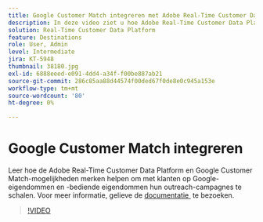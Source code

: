 ```yaml
---
title: Google Customer Match integreren met Adobe Real-Time Customer Data Platform
description: In deze video ziet u hoe Adobe Real-Time Customer Data Platform en Google Customer Match-mogelijkheden merken helpen om met klanten op Google-eigendommen en -bediende eigendommen hun outreach-campagnes te schalen.
solution: Real-Time Customer Data Platform
feature: Destinations
role: User, Admin
level: Intermediate
jira: KT-5948
thumbnail: 38180.jpg
exl-id: 6888eeed-e091-4dd4-a34f-f00be887ab21
source-git-commit: 286c85aa88d44574f00ded67f0de8e0c945a153e
workflow-type: tm+mt
source-wordcount: '80'
ht-degree: 0%

---
```


# Google Customer Match integreren

Leer hoe de Adobe Real-Time Customer Data Platform en Google Customer Match-mogelijkheden merken helpen om met klanten op Google-eigendommen en -bediende eigendommen hun outreach-campagnes te schalen. Voor meer informatie, gelieve de [&#x200B; documentatie &#x200B;](https://experienceleague.adobe.com/docs/experience-platform/destinations/catalog/advertising/google-customer-match.html?lang=nl-NL) te bezoeken.

>[!VIDEO](https://video.tv.adobe.com/v/38180?learn=on&enablevpops)
